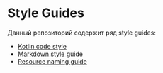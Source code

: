 # Style Guides

Данный репозиторий содержит ряд style guides:
- [Kotlin code style](style_guide/kotlin-code-style.md)
- [Markdown style guide](style_guide/markdown-style-guide.md)
- [Resource naming guide](style_guide/resource-naming-guide.md)